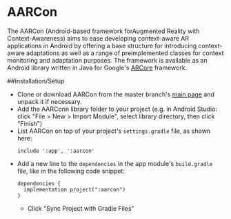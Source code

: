 # AARCon
The AARCon (Android-based framework forAugmented Reality with Context-Awareness) aims to ease developing context-aware AR applications in Android by offering a base structure for introducing context-aware adaptations as well as a range of preimplemented classes for context monitoring and adaptation purposes. The framework is available as an Android library written in Java for Google's [ARCore](https://developers.google.com/ar) framework.

##Installation/Setup
- Clone or download AARCon from the master branch's [main page](https://github.com/S-Krings/AARCon) and unpack it if necessary.
- Add the AARConn library folder to your project 
  (e.g. in Android Studio: click "File > New > Import Module", select library directory, then click "Finish")
- List AARCon on top of your project's `settings.gradle` file, as shown here:
  ```
  include ':app', ':aarcon'
  ```
- Add a new line to the `dependencies` in the app module's `build.gradle` file, like in the following code snippet:
  ```
  dependencies {
	implementation project(":aarcon")
  }
  ```
  - Click "Sync Project with Gradle Files"
